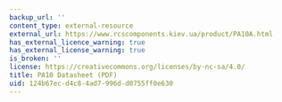 ```yaml
---
backup_url: ''
content_type: external-resource
external_url: https://www.rcscomponents.kiev.ua/product/PA10A.html
has_external_licence_warning: true
has_external_license_warning: true
is_broken: ''
license: https://creativecommons.org/licenses/by-nc-sa/4.0/
title: PA10 Datasheet (PDF)
uid: 124b67ec-d4c8-4ad7-996d-d0755ff0e630
---
```

